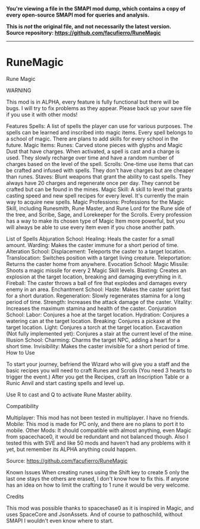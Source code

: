 **You're viewing a file in the SMAPI mod dump, which contains a copy of every open-source SMAPI mod
for queries and analysis.**

**This is _not_ the original file, and not necessarily the latest version.**  
**Source repository: https://github.com/facufierro/RuneMagic**

----

# RuneMagic

Rune Magic



WARNING

This mod is in ALPHA, every feature is fully functional but there will be bugs. I will try to fix problems as they appear.
Please back up your save file if you use it with other mods!



Features﻿﻿
Spells: A list of spells the player can use for various purposes. The spells can be learned and inscribed into magic items.
Every spell belongs to a school of magic. There are plans to add skills for every school in the future.
Magic Items:
Runes: Carved stone pieces with glyphs and Magic Dust that have charges. When activated, a spell is cast and a charge is used. They slowly recharge over time and have a random number of charges based on the level of the spell.
Scrolls: One-time use items that can be crafted and infused with spells. They don't have charges but are cheaper than runes.
Staves: Blunt weapons that grant the ability to cast spells. They always have 20 charges and regenerate once per day. They cannot be crafted but can be found in the mines.
Magic Skill: A skill to level that grants casting speed and new spell recipes for every level. It's currently the main way to acquire new spells.
Magic Professions: Professions for the Magic Skill, including Runesmith, Rune Master, and Rune Lord for the Rune side of the tree, and Scribe, Sage, and Lorekeeper for the Scrolls. Every profession has a way to make its chosen type of Magic Item more powerful, but you will always be able to use every item even if you chose another path.


List of Spells
Abjuration School:
Healing: Heals the caster for a small amount.
Warding: Makes the caster immune for a short period of time.
Alteration School:
Displacement: Teleports the caster to a target location.
Translocation: Switches position with a target living creature.
Teleportation: Returns the caster home from anywhere.
Evocation School:
Magic Missile: Shoots a magic missile for every 2 Magic Skill levels.
Blasting: Creates an explosion at the target location, breaking and damaging everything in it.
Fireball: The caster throws a ball of fire that explodes and damages every enemy in an area.
Enchantment School:
Haste: Makes the caster sprint fast for a short duration.
Regeneration: Slowly regenerates stamina for a long period of time.
Strength: Increases the attack damage of the caster.
Vitality: Increases the maximum stamina and health of the caster.
Conjuration School:
Labor: Conjures a hoe at the target location.
Hydration: Conjures a watering can at the target location.
Breaking: Conjures a pickaxe at the target location.
Light: Conjures a torch at the target location.
Excavation (Not fully implemented yet): Conjures a stair at the current level of the mine.
Illusion School:
Charming: Charms the target NPC, adding a heart for a short time.
Invisibility: Makes the caster invisible for a short period of time.
How to Use

To start your journey, befriend the Wizard who will give you a staff and the basic recipes you will need to craft Runes and Scrolls (You need 3 hearts to trigger the event.)
After you get the Recipes, craft an Inscription Table or a Runic Anvil and start casting spells and level up.


Use R to cast and Q to activate Rune Master ability.





Compatibility

Multiplayer: This mod has not been tested in multiplayer. I have no friends.
Mobile: This mod is made for PC only, and there are no plans to port it to mobile.
Other Mods: It should compatible with almost anything, even Magic from spacechace0, it would be redundant and not balanced though.
Also I tested this with SVE and like 50 mods and haven't had any problems with it yet, but remember its ALPHA anything could happen.


Source: https://github.com/facufierro/RuneMagic

Known Issues
When creating runes using the Shift key to create 5 only the last one stays the others are erased,  I don't know how to fix this. If anyone has an idea on how to limit the crafting to 1 rune it would be very welcome.



Credits

This mod was possible thanks to spacechase0 as it is inspired in Magic, and uses SpaceCore and JsonAssets.
And of course to pathoschild, without SMAPI I wouldn't even know where to start.
